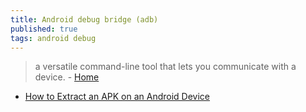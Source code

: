 ```yaml
---
title: Android debug bridge (adb)
published: true
tags: android debug
---
```

>  a versatile command-line tool that lets you communicate with a device.  - [Home](https://developer.android.com/tools/adb)

- [How to Extract an APK on an Android Device](https://www.alphr.com/extract-apk-android/)